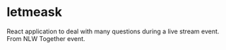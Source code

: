 # letmeask
React application to deal with many questions during a live stream event. From NLW Together event. 
